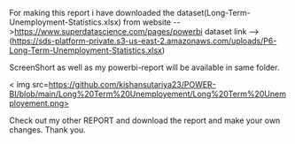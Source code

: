 For making this report i have downloaded the dataset(Long-Term-Unemployment-Statistics.xlsx) from 
website -->https://www.superdatascience.com/pages/powerbi
dataset link -->(https://sds-platform-private.s3-us-east-2.amazonaws.com/uploads/P6-Long-Term-Unemployment-Statistics.xlsx)  

ScreenShort as well as my powerbi-report will be available in same folder. 

< img src=https://github.com/kishansutariya23/POWER-BI/blob/main/Long%20Term%20Unemployement/Long%20Term%20Unemployement.png>

Check out my other REPORT and download the report and make your own changes.
Thank you.
